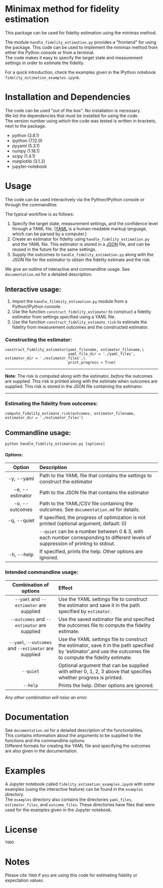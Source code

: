 # Minimax method for fidelity estimation

This package can be used for fidelity estimation using the minimax method.

The module `handle_fidelity_estimation.py` provides a "frontend" for using the package. This code can be used to implement the minimax method from either the Python console or from a terminal.\
The code makes it easy to specify the target state and measurement settings in order to estimate the fidelity.

For a quick introduction, check the examples given in the IPython notebook `fidelity_estimation_examples.ipynb`.

# Installation and Dependencies
The code can be used "out of the box". No installation is necessary.\
We list the dependencies that must be installed for using the code.\
The version number using which the code was tested is written in brackets, next to the package.

- python (3.8.1)
- ipython (7.12.0)
- pyyaml (5.3.1)
- numpy (1.18.1)
- scipy (1.4.1)
- matplotlib (3.1.3)
- jupyter-notebook

# Usage
The code can be used interactively via the Python/IPython console or through the commandline.

The typical workflow is as follows:
1. Specify the target state, measurement settings, and the confidence level through a YAML file. ([YAML](https://pyyaml.org/) is a human-readable markup language, which can be parsed by a computer.)
2. Create an estimator for fidelity using `handle_fidelity_estimation.py` and the YAML file. This estimator is stored in a [JSON](https://www.json.org/json-en.html) file, and can be reused in the future for the same settings.
3. Supply the outcomes to `handle_fidelity_estimation.py` along with the JSON file for the estimator to obtain the fidelity estimate and the risk.

We give an outline of interactive and commandline usage. See `documentation.md` for a detailed description.

## <a name="interactive">Interactive usage:
1. Import the `handle_fildeity_estimation.py` module from a Python/IPython console.
2. Use the function `construct_fidelity_estimator` to construct a fidelity estimator from  settings specified using a YAML file.
3. Use the function `construct_fidelity_estimate_risk` to estimate the fidelity from measurement outcomes and the constructed estimator.

### Constructing the estimator:
```
construct_fidelity_estimator(yaml_filename, estimator_filename,\
                             yaml_file_dir = './yaml_files', estimator_dir = './estimator_files',\
                             print_progress = True)
```

---------

**Note**: The risk is computed along with the estimator, *before* the outcomes are supplied. This risk is printed along with the estimate when outcomes are supplied. This risk is stored in the JSON file containing the estimator.

---------

### Estimating the fidelity from outcomes:
```
compute_fidelity_estimate_risk(outcomes, estimator_filename, estimator_dir = './estimator_files')
```

## Commandline usage:
```
python handle_fidelity_estimation.py [options]
```

#### Options:
| Option         | Description                                    |
| :---:          | :---                                           |
|-y, --yaml      | Path to the YAML file that contains the settings to construct the estimator |
|-e, --estimator | Path to the JSON file that contains the estimator |
|-o, --outcomes  | Path to the YAML/CSV file containing the outcomes. See `documentation.md` for details.  |
|-q, --quiet     | If specified, the progress of optimization is not printed (optional argument, default: 0)|
|                | `--quiet` can be a number between 0 & 3, with each number corresponding to different levels of suppression of printing to stdout.|
|-h, --help      | If specified, prints the help. Other options are ignored. |

### Intended commandline usage:

| Combination of options                                | Effect                                                                                                 |
| :---:                                                 | :---                                                                                                   |
| `--yaml` and `--estimator` are supplied               | Use the YAML settings file to construct the estimator and save it in the path specified by `estimator`.|
| `--outcomes` and `--estimator` are supplied           | Use the saved estimator file and specified the outcomes file to compute the fidelity estimate.|
| `--yaml`, `--outcomes` and `--estimator` are supplied | Use the YAML settings file to construct the estimator, save it in the path specified by 'estimator',and use the outcomes file to compute the fidelity estimate.|
| `--quiet`                                             | Optional argument that can be supplied with either 0, 1, 2, 3 above that specifies whether progress is printed. |
| `--help`                                              | Prints the help. Other options are ignored. |

*Any other combination will raise an error.*

# Documentation
See `documentation.md` for a detailed description of the functionalities.\
This contains information about the arguments to be supplied to the functions and the commandline options.\
Different formats for creating the YAML file and specifying the outcomes are also given in the documentation.

# Examples
A Jupyter notebook called `fidelity_estimation_examples.ipynb` with some examples (using the interactive feature) can be found in the `examples` directory.\
The `examples` directory also contains the directories `yaml_files`, `estimator_files`, and `outcome_files`. These directories have files that were used for the examples given in the Jupyter notebook.

# License
`TODO`

# Notes
Please cite `TODO` if you are using this code for estimating fidelity or expectation values.
